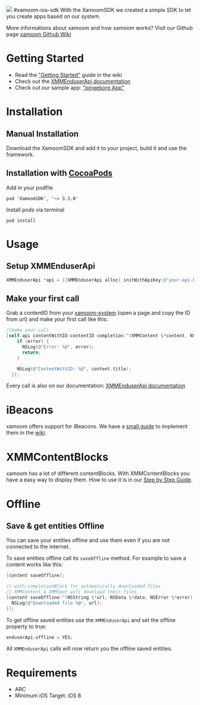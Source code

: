 ![](https://camo.githubusercontent.com/2fad8f28e3f8712be694e55345c77469af2d75ec/68747470733a2f2f78616d6f6f6d2e636f6d2f77702d696e68616c74652f75706c6f6164732f323031352f30322f6c6f676f2d626c61636b2d636c61696d312e706e67)
#xamoom-ios-sdk
With the XamoomSDK we created a simple SDK to let you create apps based on our system.

More informations about xamoom and how xamoom works? Visit our Github page [xamoom Github Wiki](https://github.com/xamoom/xamoom.github.io/wiki)

# Getting Started

* Read the ["Getting Started"](https://github.com/xamoom/xamoom-ios-sdk/wiki#getting-started) guide in the wiki
* Check out the [XMMEnduserApi documentation](http://xamoom.github.io/xamoom-ios-sdk/3.1.0/index.html)
* Check out our sample app: ["pingeborg App"](https://github.com/xamoom/xamoom-pingeborg-ios)

# Installation

## Manual Installation
Download the XamoomSDK and add it to your project, build it and use the framework.

## Installation with [CocoaPods](https://cocoapods.org/)

Add in your podfile

    pod 'XamoomSDK', '~> 3.1.0'

Install pods via terminal

    pod install

# Usage

## Setup XMMEnduserApi

```objective-c
XMMEnduserApi *api = [[XMMEnduserApi alloc] initWithApiKey:@"your-api-key"];
```

## Make your first call

Grab a contentID from your [xamoom-system](https://xamoom.net/) (open a page and copy the ID from url) and make your first call like this:

```objective-c
//make your call
[self.api contentWithID:contentID completion:^(XMMContent \*content, NSError \*error) {
    if (error) {
      NSLog(@"Error: %@", error);
      return;
    }

    NSLog(@"ContentWithID: %@", content.title);
  }];
```

Every call is also on our documentation: [XMMEnduserApi documentation](http://xamoom.github.io/xamoom-ios-sdk/3.1.0/html/Classes/XMMEnduserApi.html)

# iBeacons

xamoom offers support for iBeacons. We have a [small guide](https://github.com/xamoom/xamoom-ios-sdk/wiki/iBeacons) to implement them in the [wiki](https://github.com/xamoom/xamoom-ios-sdk/wiki).

# XMMContentBlocks

xamoom has a lot of different contentBlocks. With XMMContentBlocks you have a easy way to display them.
How to use it is in our [Step by Step Guide](https://github.com/xamoom/xamoom-ios-sdk/wiki/Step-by-Step-Guide).

# Offline

## Save & get entities Offline

You can save your entities offline and use them even if you are not connected
to the internet.

To save entities offline call its `saveOffline` method.
For example to save a content works like this:

```objective-c
[content saveOffline];

// with completionBlock for automatically downloaded files
// XMMContent & XMMSpot will download their files
[content saveOffline:^(NSString \*url, NSData \*data, NSError \*error) {
  NSLog(@"Downloaded file %@", url);
}];
```

To get offline saved entities use the `XMMEnduserApi` and set the offline property
to true:
```objective-c
enduserApi.offline = YES;
```
All `XMMEnduserApi` calls will now return you the offline saved entities.

# Requirements

* ARC
* Minimum iOS Target: iOS 8
